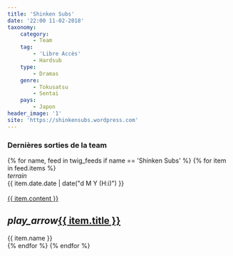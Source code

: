 ```yaml
---
title: 'Shinken Subs'
date: '22:00 11-02-2018'
taxonomy:
    category:
        - Team
    tag:
        - 'Libre Accès'
        - Hardsub
    type:
        - Dramas
    genre:
        - Tokusatsu
        - Sentai
    pays:
        - Japon
header_image: '1'
site: 'https://shinkensubs.wordpress.com'
---
```


<div class="gap"></div>
<h3>Dernières sorties de la team</h3>

<div class="row">
{% for name, feed in twig_feeds if name == 'Shinken Subs' %}
{% for item in feed.items %}
<div class="col s12 m6 l4 xl3">
<div class="card">
<span class="top-icon"><i class="material-icons">terrain</i></span>
<div class="rssincl-itemdate">{{ item.date.date | date("d M Y (H:i)") }}</div><br>
<a href="{{ item.url }}" target="_blank"><div class="item-image">{{ item.content }}</div></a>
 <h2 class="truncate"><i class="tiny material-icons">play_arrow</i><a href="{{ item.url }}" target="_blank">{{ item.title }}</a></h2>
<div class="rssincl-itemfeedtitle">{{ item.name }}</div>
</div>
</div>
{% endfor %}
{% endfor %}
</div>
